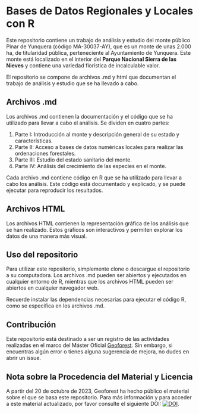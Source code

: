 # Bases de Datos Regionales y Locales con R

Este repositorio contiene un trabajo de análisis y estudio del monte público Pinar de Yunquera (código MA-30037-AY), que es un monte de unas 2.000 ha, de titularidad pública, perteneciente al Ayuntamiento de Yunquera. Este monte está localizado en el interior del **Parque Nacional Sierra de las Nieves** y contiene una variedad florística de incalculable valor.

El repositorio se compone de archivos .md y html que documentan el trabajo de análisis y estudio que se ha llevado a cabo.

## Archivos .md
Los archivos .md contienen la documentación y el código que se ha utilizado para llevar a cabo el análisis. Se dividen en cuatro partes:

1. Parte I: Introducción al monte y descripción general de su estado y características.
2. Parte II: Acceso a bases de datos numéricas locales para realizar las ordenaciones forestales.
3. Parte III: Estudio del estado sanitario del monte.
4. Parte IV: Análisis del crecimiento de las especies en el monte.

Cada archivo .md contiene código en R que se ha utilizado para llevar a cabo los análisis. Este código está documentado y explicado, y se puede ejecutar para reproducir los resultados.

## Archivos HTML
Los archivos HTML contienen la representación gráfica de los análisis que se han realizado. Estos gráficos son interactivos y permiten explorar los datos de una manera más visual.

## Uso del repositorio
Para utilizar este repositorio, simplemente clone o descargue el repositorio a su computadora. Los archivos .md pueden ser abiertos y ejecutados en cualquier entorno de R, mientras que los archivos HTML pueden ser abiertos en cualquier navegador web.

Recuerde instalar las dependencias necesarias para ejecutar el código R, como se especifica en los archivos .md.

## Contribución
Este repositorio está destinado a ser un registro de las actividades realizadas en el marco del Máster Oficial [Geoforest](https://mastergeoforest.es/). Sin embargo, si encuentras algún error o tienes alguna sugerencia de mejora, no dudes en abrir un issue.

## Nota sobre la Procedencia del Material y Licencia
A partir del 20 de octubre de 2023, Geoforest ha hecho público el material sobre el que se basa este repositorio. Para más información y para acceder a este material actualizado, por favor consulte el siguiente DOI: 
[![DOI](https://zenodo.org/badge/DOI/10.5281/zenodo.10026901.svg)](https://doi.org/10.5281/zenodo.10026901).

